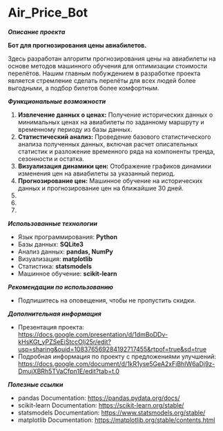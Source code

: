 # Air_Price_Bot

***Описание проекта***

**Бот для прогнозирования цены авиабилетов.**

Здесь разработан алгоритм прогнозирования цены на авиабилеты на основе методов машинного обучения для оптимизации стоимости перелётов.
Нашим главным побуждением в разработке проекта является стремление сделать перелёты для всех людей более выгодными, а подбор билетов более комфортным.

***Функциональные возможности***

1. **Извлечение данных о ценах:** Получение исторических данных о минимальных ценах на авиабилеты по заданному маршруту и временному периоду из базы данных.
2. **Статистический анализ:** Проведение базового статистического анализа полученных данных, включая расчет описательных статистик и разложение временного ряда на компоненты тренда, сезонности и остатка.
3. **Визуализация динамики цен:** Отображение графиков динамики изменения цен на авиабилеты за указанный период.
4. **Прогнозирование цен:** Машинное обучение на исторических данных и прогнозирование цен на ближайшие 30 дней.
5. 
6. 
7. 
   
***Использованные технологии***

- Язык программирования: **Python**
- Базы данных: **SQLite3**
- Анализ данных: **pandas, NumPy**
- Визуализация: **matplotlib**
- Статистика: **statsmodels**
- Машинное обучение: **scikit-learn**

***Рекомендации по использованию***

*  Подпишитесь на оповещения, чтобы не пропустить скидки.

  
***Дополнительная информация***

*  Презентация проекта: https://docs.google.com/presentation/d/1dmBoDDv-kHsKGt_yPZSeEiStccOIj25r/edit?usp=sharing&ouid=108376569284192717455&rtpof=true&sd=true
*  Подробная информация по проекту с предложениями улучшений: https://docs.google.com/document/d/1kR1yse5GeA2xFjBhIW6aDj9z-DmujXBRh5TVaCfpn1E/edit?tab=t.0

***Полезные ссылки***

*  pandas Documentation: https://pandas.pydata.org/docs/
*  scikit-learn Documentation: https://scikit-learn.org/stable/
*  statsmodels Documentation: https://www.statsmodels.org/stable/
*  matplotlib Documentation: https://matplotlib.org/stable/contents.html
